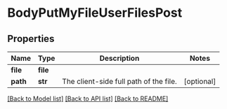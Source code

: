 # BodyPutMyFileUserFilesPost

## Properties
Name | Type | Description | Notes
------------ | ------------- | ------------- | -------------
**file** | **file** |  | 
**path** | **str** | The client-side full path of the file. | [optional] 

[[Back to Model list]](../README.md#documentation-for-models) [[Back to API list]](../README.md#documentation-for-api-endpoints) [[Back to README]](../README.md)


